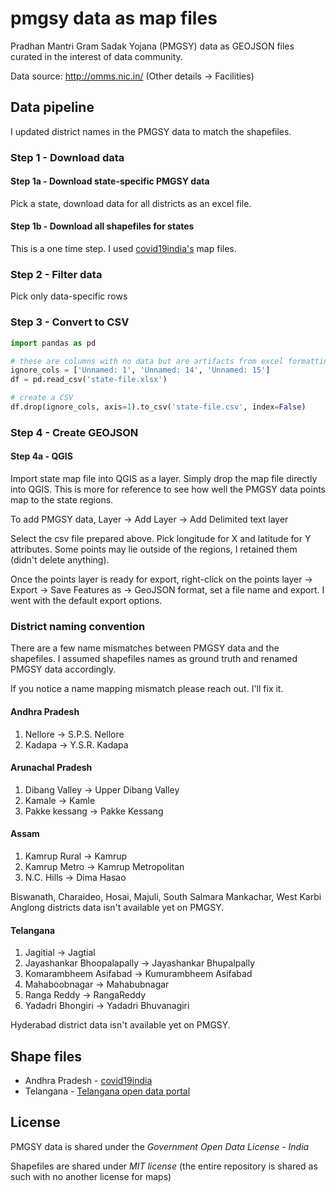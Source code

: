# pmgsy data as map files
Pradhan Mantri Gram Sadak Yojana (PMGSY) data as GEOJSON files curated in the interest of data community.

Data source: http://omms.nic.in/ (Other details -> Facilities)

## Data pipeline

I updated district names in the PMGSY data to match the shapefiles.

### Step 1 - Download data

#### Step 1a - Download state-specific PMGSY data
Pick a state, download data for all districts as an excel file.

#### Step 1b - Download all shapefiles for states
This is a one time step. I used [covid19india's](https://github.com/covid19india/covid19india-react/tree/master/public/maps) map files.

### Step 2 - Filter data
Pick only data-specific rows

### Step 3 - Convert to CSV

```py
import pandas as pd

# these are columns with no data but are artifacts from excel formatting
ignore_cols = ['Unnamed: 1', 'Unnamed: 14', 'Unnamed: 15']
df = pd.read_csv('state-file.xlsx')

# create a CSV
df.drop(ignore_cols, axis=1).to_csv('state-file.csv', index=False)
```

### Step 4 - Create GEOJSON

#### Step 4a - QGIS
Import state map file into QGIS as a layer. Simply drop the map file directly into QGIS. This is more for reference to see how well the PMGSY data points map to the state regions.

To add PMGSY data, Layer -> Add Layer -> Add Delimited text layer

Select the csv file prepared above. Pick longitude for X and latitude for Y attributes. Some points may lie outside of the regions, I retained them (didn't delete anything).

Once the points layer is ready for export, right-click on the points layer -> Export -> Save Features as -> GeoJSON format, set a file name and export. I went with the default export options.

### District naming convention
There are a few name mismatches between PMGSY data and the shapefiles. I assumed shapefiles names as ground truth and renamed PMGSY data accordingly.

If you notice a name mapping mismatch please reach out. I'll fix it.

#### Andhra Pradesh

1. Nellore -> S.P.S. Nellore
2. Kadapa -> Y.S.R. Kadapa

#### Arunachal Pradesh

1. Dibang Valley -> Upper Dibang Valley
2. Kamale	-> Kamle
3. Pakke kessang -> Pakke Kessang

#### Assam

1. Kamrup Rural -> Kamrup
2. Kamrup Metro -> Kamrup Metropolitan
3. N.C. Hills -> Dima Hasao

Biswanath, Charaideo, Hosai, Majuli, South Salmara Mankachar, West Karbi Anglong districts data isn't available yet on PMGSY.

#### Telangana

1. Jagitial -> Jagtial
2. Jayashankar Bhoopalapally -> Jayashankar Bhupalpally
3. Komarambheem Asifabad -> Kumurambheem Asifabad
4. Mahaboobnagar -> Mahabubnagar
5. Ranga Reddy	-> RangaReddy
6. Yadadri Bhongiri -> Yadadri Bhuvanagiri

Hyderabad district data isn't available yet on PMGSY.

## Shape files

- Andhra Pradesh - [covid19india](https://github.com/covid19india/covid19india-react/tree/master/public/maps)
- Telangana - [Telangana open data portal](https://data.telangana.gov.in/file/696)

## License

PMGSY data is shared under the *Government Open Data License - India*

Shapefiles are shared under *MIT license* (the entire repository is shared as such with no another license for maps)
